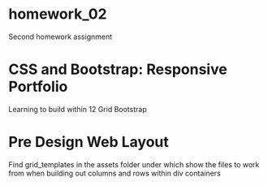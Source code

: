 # homework_02
Second homework assignment

# CSS and Bootstrap: Responsive Portfolio

Learning to build within 12 Grid Bootstrap

# Pre Design Web Layout

Find grid_templates in the assets folder under which show the files to work from when building out columns and rows within div containers

